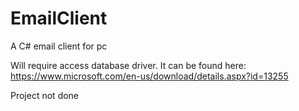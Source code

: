 # EmailClient

A C# email client for pc

Will require access database driver. It can be found here: https://www.microsoft.com/en-us/download/details.aspx?id=13255

Project not done
